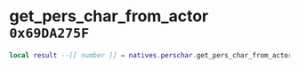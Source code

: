 # get_pers_char_from_actor `0x69DA275F`

```lua
local result --[[ number ]] = natives.perschar.get_pers_char_from_actor(_unk0 --[[ number ]])
```